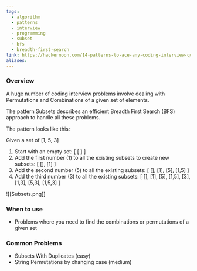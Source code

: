 ```yaml
---
tags:
  - algorithm
  - patterns
  - interview
  - programming
  - subset
  - bfs
  - breadth-first-search
link: https://hackernoon.com/14-patterns-to-ace-any-coding-interview-question-c5bb3357f6ed
aliases:
---
```



### Overview

A huge number of coding interview problems involve dealing with Permutations and Combinations of a given set of elements. 

The pattern Subsets describes an efficient Breadth First Search (BFS) approach to handle all these problems.


The pattern looks like this:

Given a set of [1, 5, 3]

1. Start with an empty set: [ [ ] ]
2. Add the first number (1) to all the existing subsets to create new subsets: [ [], [1] ]
3. Add the second number (5) to all the existing subsets: 
[ [], [1], [5], [1,5] ]
4. Add the third number (3) to all the existing subsets: 
[ [], [1], [5], [1,5], [3], [1,3], [5,3], [1,5,3] ]


 ![[Subsets.png]]


### When to use

- Problems where you need to find the combinations or permutations of a given set


### Common Problems

- Subsets With Duplicates (easy)
- String Permutations by changing case (medium)

